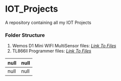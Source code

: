 # IOT_Projects

A repository containing all my IOT Projects

### Folder Structure

1. Wemos D1 Mini WIFI MultiSensor files: *[Link To Files](https://github.com/Cale-Torino/MDVR/tree/main/1.%20XML%20Parameter%20commands)*
2. TL866ll Programmer files: *[Link To Files](https://github.com/Cale-Torino/IOT_Projects/tree/main/2.%20TL866ll%20Programmer)*



|null|null|
| :------------| :------------ |
|null|null|



